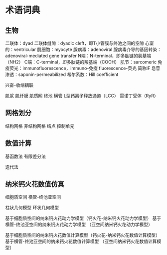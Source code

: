 # 术语词典

## 生物

二联体：dyad
二联体缝隙：dyadic cleft，即T小管膜与终池之间的空隙
心室的：ventricular
肌细胞：myocyte
腺病毒：adenoviral
腺病毒介导的基因转染：adenoviral-mediated gene transfer
N端：N-terminal，即多肽链的氨基端（NH2）
C端：C-terminal，即多肽链的羧基端（COOH）
肌节：sarcomeric
免疫荧光：immunofluorescence，immuno-免疫 fluorescence-荧光  简称IF
皂苷渗透：saponin-permeabilized
希尔系数：Hill coefficient

兴奋-收缩耦联

肌浆
肌纤膜
肌质网
终池
横管
L型钙离子释放通道（LCC）
雷诺丁受体（RyR）

## 网格划分

结构网格
非结构网格
结点
控制单元

## 数值计算

基函数法
有限差分法

迭代法

## 纳米钙火花数值仿真

细胞质空间
横管-终池亚空间

柱状几何模型
环状几何模型

基于细胞质空间的纳米钙火花动力学模型（钙火花-纳米钙火花动力学模型）
基于横管-终池亚空间的纳米钙火花动力学模型   （亚空间纳米钙火花动力学模型）

基于细胞质空间的纳米钙火花数值计算模型（钙火花-纳米钙火花数值计算模型）
基于横管-终池亚空间的纳米钙火花数值计算模型  （亚空间纳米钙火花数值计算模型）



